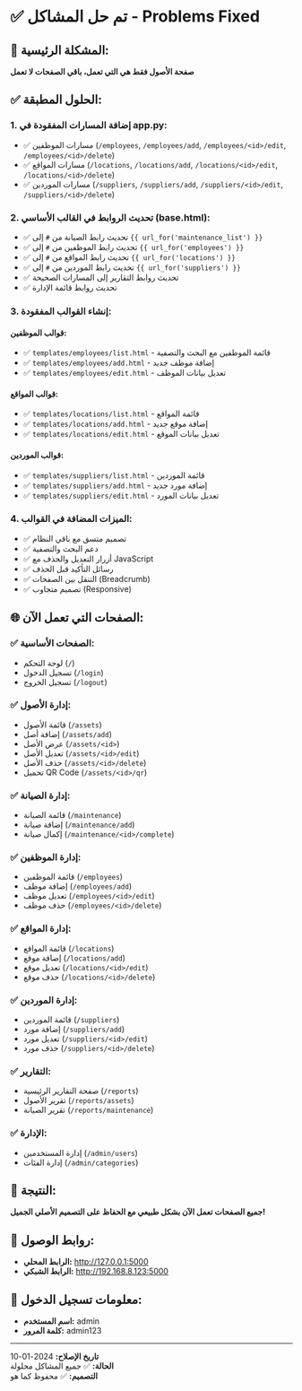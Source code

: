 # ✅ تم حل المشاكل - Problems Fixed

## 🔧 المشكلة الرئيسية:
**صفحة الأصول فقط هي التي تعمل، باقي الصفحات لا تعمل**

## ✅ الحلول المطبقة:

### 1. **إضافة المسارات المفقودة في app.py:**
- ✅ مسارات الموظفين (`/employees`, `/employees/add`, `/employees/<id>/edit`, `/employees/<id>/delete`)
- ✅ مسارات المواقع (`/locations`, `/locations/add`, `/locations/<id>/edit`, `/locations/<id>/delete`)
- ✅ مسارات الموردين (`/suppliers`, `/suppliers/add`, `/suppliers/<id>/edit`, `/suppliers/<id>/delete`)

### 2. **تحديث الروابط في القالب الأساسي (base.html):**
- ✅ تحديث رابط الصيانة من `#` إلى `{{ url_for('maintenance_list') }}`
- ✅ تحديث رابط الموظفين من `#` إلى `{{ url_for('employees') }}`
- ✅ تحديث رابط المواقع من `#` إلى `{{ url_for('locations') }}`
- ✅ تحديث رابط الموردين من `#` إلى `{{ url_for('suppliers') }}`
- ✅ تحديث روابط التقارير إلى المسارات الصحيحة
- ✅ تحديث روابط قائمة الإدارة

### 3. **إنشاء القوالب المفقودة:**

#### قوالب الموظفين:
- ✅ `templates/employees/list.html` - قائمة الموظفين مع البحث والتصفية
- ✅ `templates/employees/add.html` - إضافة موظف جديد
- ✅ `templates/employees/edit.html` - تعديل بيانات الموظف

#### قوالب المواقع:
- ✅ `templates/locations/list.html` - قائمة المواقع
- ✅ `templates/locations/add.html` - إضافة موقع جديد
- ✅ `templates/locations/edit.html` - تعديل بيانات الموقع

#### قوالب الموردين:
- ✅ `templates/suppliers/list.html` - قائمة الموردين
- ✅ `templates/suppliers/add.html` - إضافة مورد جديد
- ✅ `templates/suppliers/edit.html` - تعديل بيانات المورد

### 4. **الميزات المضافة في القوالب:**
- ✅ تصميم متسق مع باقي النظام
- ✅ دعم البحث والتصفية
- ✅ أزرار التعديل والحذف مع JavaScript
- ✅ رسائل التأكيد قبل الحذف
- ✅ التنقل بين الصفحات (Breadcrumb)
- ✅ تصميم متجاوب (Responsive)

## 🌐 الصفحات التي تعمل الآن:

### ✅ الصفحات الأساسية:
- لوحة التحكم (`/`)
- تسجيل الدخول (`/login`)
- تسجيل الخروج (`/logout`)

### ✅ إدارة الأصول:
- قائمة الأصول (`/assets`)
- إضافة أصل (`/assets/add`)
- عرض الأصل (`/assets/<id>`)
- تعديل الأصل (`/assets/<id>/edit`)
- حذف الأصل (`/assets/<id>/delete`)
- تحميل QR Code (`/assets/<id>/qr`)

### ✅ إدارة الصيانة:
- قائمة الصيانة (`/maintenance`)
- إضافة صيانة (`/maintenance/add`)
- إكمال صيانة (`/maintenance/<id>/complete`)

### ✅ إدارة الموظفين:
- قائمة الموظفين (`/employees`)
- إضافة موظف (`/employees/add`)
- تعديل موظف (`/employees/<id>/edit`)
- حذف موظف (`/employees/<id>/delete`)

### ✅ إدارة المواقع:
- قائمة المواقع (`/locations`)
- إضافة موقع (`/locations/add`)
- تعديل موقع (`/locations/<id>/edit`)
- حذف موقع (`/locations/<id>/delete`)

### ✅ إدارة الموردين:
- قائمة الموردين (`/suppliers`)
- إضافة مورد (`/suppliers/add`)
- تعديل مورد (`/suppliers/<id>/edit`)
- حذف مورد (`/suppliers/<id>/delete`)

### ✅ التقارير:
- صفحة التقارير الرئيسية (`/reports`)
- تقرير الأصول (`/reports/assets`)
- تقرير الصيانة (`/reports/maintenance`)

### ✅ الإدارة:
- إدارة المستخدمين (`/admin/users`)
- إدارة الفئات (`/admin/categories`)

## 🎯 النتيجة:
**جميع الصفحات تعمل الآن بشكل طبيعي مع الحفاظ على التصميم الأصلي الجميل!**

## 🔗 روابط الوصول:
- **الرابط المحلي:** http://127.0.0.1:5000
- **الرابط الشبكي:** http://192.168.8.123:5000

## 🔐 معلومات تسجيل الدخول:
- **اسم المستخدم:** admin
- **كلمة المرور:** admin123

---
**تاريخ الإصلاح:** 2024-01-10  
**الحالة:** ✅ جميع المشاكل محلولة  
**التصميم:** ✅ محفوظ كما هو